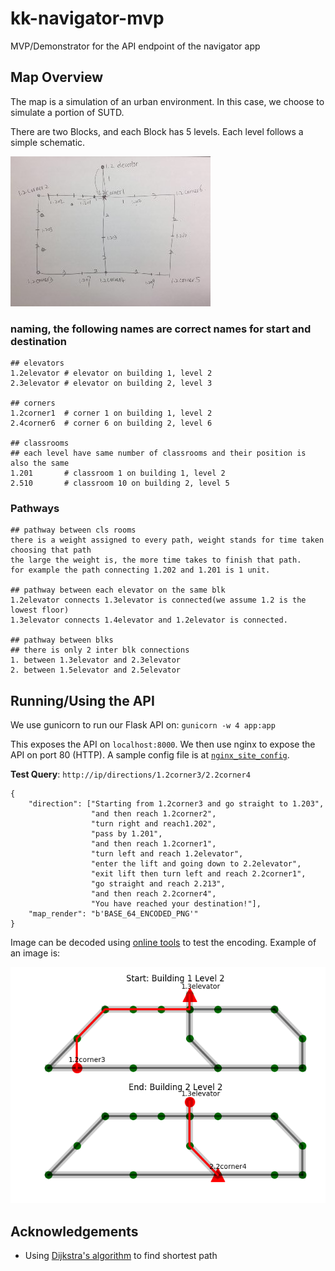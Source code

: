 # kk-navigator-mvp

MVP/Demonstrator for the API endpoint of the navigator app

## Map Overview

The map is a simulation of an urban environment. In this case, we choose to simulate a portion of SUTD.

There are two Blocks, and each Block has 5 levels. Each level follows a simple schematic. 

![SUTD_map](SUTD_map.jpg)

### naming, the following names are correct names for start and destination

```
## elevators
1.2elevator # elevator on building 1, level 2
2.3elevator # elevator on building 2, level 3

## corners
1.2corner1  # corner 1 on building 1, level 2
2.4corner6  # corner 6 on building 2, level 6

## classrooms
## each level have same number of classrooms and their position is also the same
1.201       # classroom 1 on building 1, level 2
2.510       # classroom 10 on building 2, level 5
```

### Pathways

```
## pathway between cls rooms
there is a weight assigned to every path, weight stands for time taken choosing that path
the large the weight is, the more time takes to finish that path.
for example the path connecting 1.202 and 1.201 is 1 unit.

## pathway between each elevator on the same blk
1.2elevator connects 1.3elevator is connected(we assume 1.2 is the lowest floor)
1.3elevator connects 1.4elevator and 1.2elevator is connected.

## pathway between blks
## there is only 2 inter blk connections
1. between 1.3elevator and 2.3elevator
2. between 1.5elevator and 2.5elevator
```
## Running/Using the API

We use gunicorn to run our Flask API on: `gunicorn -w 4 app:app`

This exposes the API on `localhost:8000`. We then use nginx to expose the API on port 80 (HTTP). A sample config file is at [`nginx_site_config`](nginx_site_config).

**Test Query**: `http://ip/directions/1.2corner3/2.2corner4`

```
{
    "direction": ["Starting from 1.2corner3 and go straight to 1.203",
                  "and then reach 1.2corner2",
                  "turn right and reach1.202",
                  "pass by 1.201",
                  "and then reach 1.2corner1",
                  "turn left and reach 1.2elevator",
                  "enter the lift and going down to 2.2elevator",
                  "exit lift then turn left and reach 2.2corner1",
                  "go straight and reach 2.213",
                  "and then reach 2.2corner4",
                  "You have reached your destination!"],
    "map_render": "b'BASE_64_ENCODED_PNG'"
}
```

Image can be decoded using [online tools](https://codebeautify.org/base64-to-image-converter) to test the encoding. Example of an image is:

![eg_map](eg_decoded.png)

## Acknowledgements

* Using [Dijkstra's algorithm](https://github.com/mburst/dijkstras-algorithm) to find shortest path
